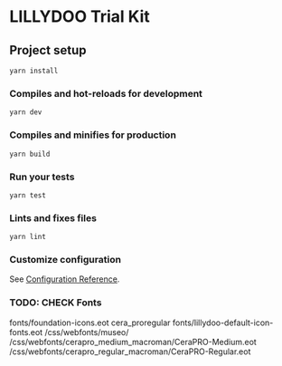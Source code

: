 # LILLYDOO Trial Kit

## Project setup
```
yarn install
```

### Compiles and hot-reloads for development
```
yarn dev
```

### Compiles and minifies for production
```
yarn build
```

### Run your tests
```
yarn test
```

### Lints and fixes files
```
yarn lint
```

### Customize configuration
See [Configuration Reference](https://cli.vuejs.org/config/).


### TODO: CHECK Fonts

fonts/foundation-icons.eot
cera_proregular
fonts/lillydoo-default-icon-fonts.eot
/css/webfonts/museo/
/css/webfonts/cerapro_medium_macroman/CeraPRO-Medium.eot
/css/webfonts/cerapro_regular_macroman/CeraPRO-Regular.eot
